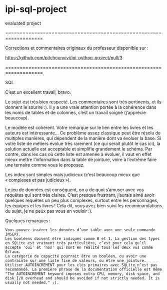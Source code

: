 # ipi-sql-project
evaluated project



===================================================================

Corrections et commentaires originaux du professeur disponible sur :


https://github.com/pitchounvivi/ipi-python-project/pull/3

===================================================================

SQL

C’est un excellent travail, bravo.

Le sujet est très bien respecté. Les commentaires sont très pertinents, et ils donnent le sourire :). Il y a une vraie attention portée à la cohérence dans les noms de tables et de colonnes, c’est un travail soigné (j’apprécie beaucoup).

Le modèle est cohérent. Votre remarque sur le lien entre les livres et les auteurs est intéressante… Ce problème assez classique peut être résolu de multiples manières, qui dépendent de la manière dont va évoluer la base. Si votre liste de métiers évolue très rarement (ce qui serait plutôt le cas ici), la solution actuelle est acceptable et simplifie grandement le schéma. Par contre, dans les cas où cette liste est amenée à évoluer, il vaut en effet mieux mettre l’information dans la table de jointure, voire à l’extrême faire une ternaire comme vous le proposez.

Les index sont simples mais judicieux (c’est beaucoup mieux que « complexes et pas judicieux »).

Le jeu de données est conséquent, on a de quoi s’amuser avec vos requêtes qui sont très claires. C’est presque frustrant, j’aurais aimé avoir quelques requêtes un peu plus complexes, surtout entre les personnages, les équipes et les livres ! Cela dit, vous avez bien suivi les recommandations du sujet, je ne peux pas vous en vouloir :).

Quelques remarques :

    Vous pouvez insérer les données d’une table avec une seule commande INSERT.
    Les booléens doivent être indiqués comme 0 et 1. La gestion des types en SQLite est vraiment très particulière, c’est pour cela qu’il accepte 'oui' et 'non' qui sont en réalité tous les deux vus comme 0/faux.
    La catégorie de capacité pourrait être un booléen, ou avoir une contrainte sur une liste fixe de valeurs, ou être une jointure.
    Utiliser AUTOINCREMENT pour les clés primaires avec SQLite n’est pas recommandé. La première phrase de la documentation officielle est même "The AUTOINCREMENT keyword imposes extra CPU, memory, disk space, and disk I/O overhead and should be avoided if not strictly needed. It is usually not needed." ;).

